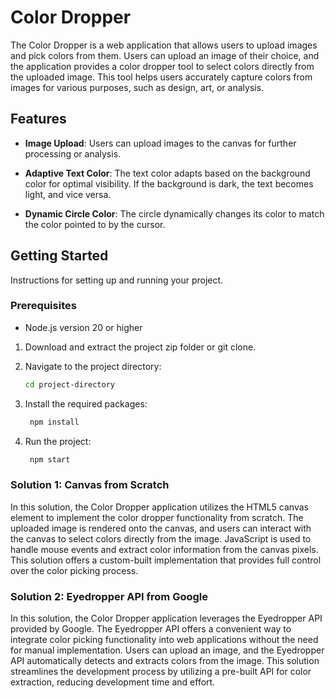 
# Color Dropper

The Color Dropper is a web application that allows users to upload images and pick colors from them. Users can upload an image of their choice, and the application provides a color dropper tool to select colors directly from the uploaded image. This tool helps users accurately capture colors from images for various purposes, such as design, art, or analysis.


## Features

- **Image Upload**: Users can upload images to the canvas for further processing or analysis.

- **Adaptive Text Color**: The text color adapts based on the background color for optimal visibility. If the background is dark, the text becomes light, and vice versa.
  
- **Dynamic Circle Color**: The circle dynamically changes its color to match the color pointed to by the cursor.
 

## Getting Started

Instructions for setting up and running your project.

### Prerequisites

- Node.js version 20 or higher

1. Download and extract the project zip folder or git clone.
2. Navigate to the project directory:

   ```sh
   cd project-directory
3. Install the required packages:
    
      ```sh
       npm install
4. Run the project:
    
      ```sh
       npm start
   
### Solution 1: Canvas from Scratch
In this solution, the Color Dropper application utilizes the HTML5 canvas element to implement the color dropper functionality from scratch. The uploaded image is rendered onto the canvas, and users can interact with the canvas to select colors directly from the image. JavaScript is used to handle mouse events and extract color information from the canvas pixels. This solution offers a custom-built implementation that provides full control over the color picking process.

### Solution 2: Eyedropper API from Google
In this solution, the Color Dropper application leverages the Eyedropper API provided by Google. The Eyedropper API offers a convenient way to integrate color picking functionality into web applications without the need for manual implementation. Users can upload an image, and the Eyedropper API automatically detects and extracts colors from the image. This solution streamlines the development process by utilizing a pre-built API for color extraction, reducing development time and effort.